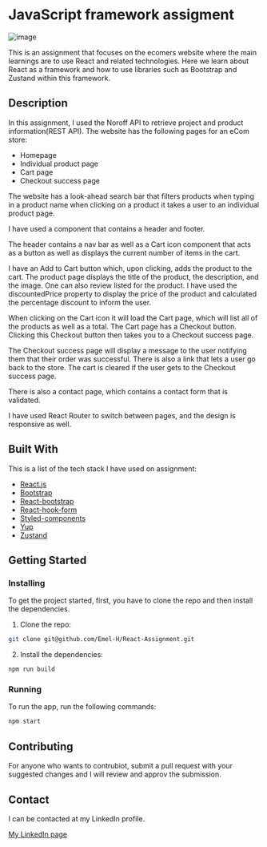 # JavaScript framework assigment

![image](https://github.com/Emel-H/React-Assignment/assets/114482435/5c73bc36-f8b0-4f15-b8d9-7ebe931be5a1)

This is an assignment that focuses on the ecomers website where the main learnings are to use React and related technologies. Here we learn about React as a framework and how to use libraries such as Bootstrap and Zustand within this framework.

## Description

In this assignment, I used the Noroff API to retrieve project and product information(REST API). The website has the following pages for an eCom store:

- Homepage
- Individual product page
- Cart page
- Checkout success page

The website has a  look-ahead search bar that filters products when typing in a product name when clicking on a product it takes a user to an individual product page.

I have used a <Layout> component that contains a header and footer. 

The header contains a nav bar as well as a Cart icon component that acts as a button as well as displays the current number of items in the cart.

I have an Add to Cart button which, upon clicking, adds the product to the cart. The product page displays the title of the product, the description, and the image. One can also review listed for the product. I have used the discountedPrice property to display the price of the product and calculated the percentage discount to inform the user.

When clicking on the Cart icon it will load the Cart page, which will list all of the products as well as a total. The Cart page has a Checkout button. Clicking this Checkout button then takes you to a Checkout success page.

The Checkout success page will display a message to the user notifying them that their order was successful. 
There is also a link that lets a user go back to the store. The cart is cleared if the user gets to the Checkout success page.

There is also a contact page, which contains a contact form that is validated.

I have used React Router to switch between pages, and the design is responsive as well.

## Built With

This is a list of the tech stack I have used on assignment:

- [React.js](https://reactjs.org/)
- [Bootstrap](https://getbootstrap.com)
- [React-bootstrap](https://react-bootstrap.netlify.app/)
- [React-hook-form](https://react-hook-form.com/)
- [Styled-components](https://styled-components.com/)
- [Yup](https://github.com/jquense/yup)
- [Zustand](https://github.com/pmndrs/zustand)

## Getting Started

### Installing

To get the project started, first, you have to clone the repo and then install the dependencies.

1. Clone the repo:

```bash
git clone git@github.com/Emel-H/React-Assignment.git
```

2. Install the dependencies:

```
npm run build
```

### Running

To run the app, run the following commands:

```bash
npm start
```

## Contributing

For anyone who wants to contrubiot, submit a pull request with your suggested changes and I will review and approv the submission. 

## Contact

I can be contacted at my LinkedIn profile.

[My LinkedIn page](https://www.linkedin.com/in/emel-j-h-415905169/)
